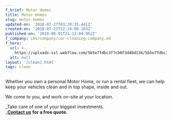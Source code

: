```yaml
---
f_brief: Motor Homes
title: Motor Homes
slug: motor-homes
updated-on: '2018-07-27T03:20:35.441Z'
created-on: '2018-07-23T22:24:00.163Z'
published-on: '2018-08-01T21:13:04.952Z'
f_company: cms/company/car-cleaning-company.md
f_hero:
  url: >-
    https://uploads-ssl.webflow.com/5b5e7fdbc3f7cb0f3d48d134/5b5e7fdbc3f7cb74bb48d3ea_motorhomes-hero-image%5B1%5D.jpg
  alt: null
layout: '[clean].html'
tags: clean
---
```


Whether you own a personal Motor Home, or run a rental fleet, we can help keep your vehicles clean and in top shape, inside and out.

We come to you, and work on-site at your location.

_Take care of one of your biggest investments.  
_[**Contact us**](/contact) **for a free quote.**
